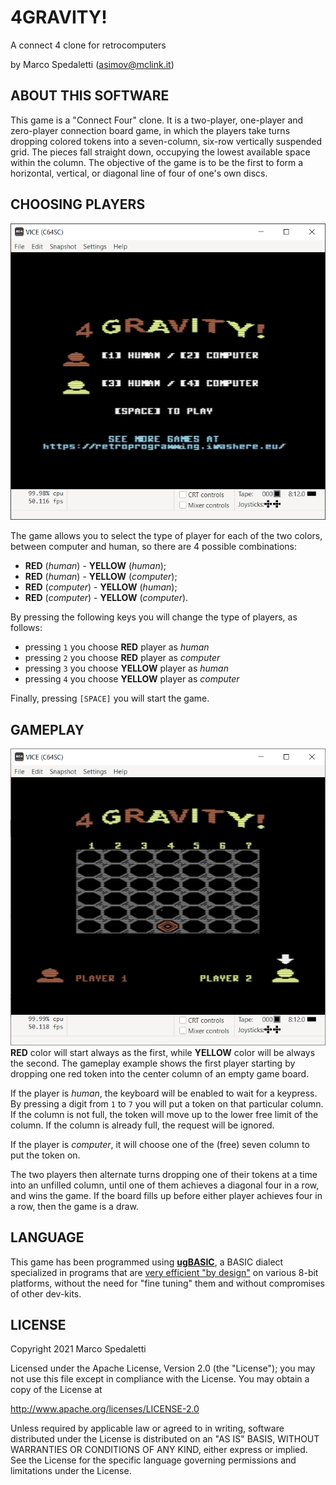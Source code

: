 # 4GRAVITY!

A connect 4 clone for retrocomputers

by Marco Spedaletti (asimov@mclink.it)

## ABOUT THIS SOFTWARE

This game is a "Connect Four" clone. It is a two-player, one-player and zero-player connection board game, in which the players take turns dropping colored tokens into a seven-column, six-row vertically suspended grid. The pieces fall straight down, occupying the lowest available space within the column. The objective of the game is to be the first to form a horizontal, vertical, or diagonal line of four of one's own discs. 

## CHOOSING PLAYERS

![Gameplay](docs/menu.png)

The game allows you to select the type of player for each of the two colors, between computer and human, so there are 4 possible combinations:
  * **RED** (*human*) - **YELLOW** (*human*);
  * **RED** (*human*) - **YELLOW** (*computer*);
  * **RED** (*computer*) - **YELLOW** (*human*);
  * **RED** (*computer*) - **YELLOW** (*computer*).

By pressing the following keys you will change the type of players, as follows:
  * pressing `1` you choose **RED** player as *human*
  * pressing `2` you choose **RED** player as *computer*
  * pressing `3` you choose **YELLOW** player as *human*
  * pressing `4` you choose **YELLOW** player as *computer*

Finally, pressing `[SPACE]` you will start the game.

## GAMEPLAY

![Gameplay](docs/gameplay.png)
**RED** color will start always as the first, while **YELLOW** color will be always the second. The gameplay example shows the first player starting by dropping one red token into the center column of an empty game board. 

If the player is *human*, the keyboard will be enabled to wait for a keypress. By pressing a digit from `1` to `7` you will put a token on that particular column. If the column is not full, the token will move up to the lower free limit of the column. If the column is already full, the request will be ignored.

If the player is *computer*, it will choose one of the (free) seven column to put the token on. 

The two players then alternate turns dropping one of their tokens at a time into an unfilled column, until one of them achieves a diagonal four in a row, and wins the game. If the board fills up before either player achieves four in a row, then the game is a draw.

## LANGUAGE

This game has been programmed using **[ugBASIC](https://ugbasic.iwashere.eu)**, a BASIC dialect specialized in programs that are [very efficient "by design"](https://retroprogramming.iwashere.eu/midres_library:isomorphism) on various 8-bit platforms, without the need for "fine tuning" them and without compromises of other dev-kits.

## LICENSE

Copyright 2021 Marco Spedaletti

Licensed under the Apache License, Version 2.0 (the "License");
you may not use this file except in compliance with the License.
You may obtain a copy of the License at

http://www.apache.org/licenses/LICENSE-2.0

Unless required by applicable law or agreed to in writing, software
distributed under the License is distributed on an "AS IS" BASIS,
WITHOUT WARRANTIES OR CONDITIONS OF ANY KIND, either express or implied.
See the License for the specific language governing permissions and
limitations under the License.